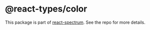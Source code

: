 # @react-types/color

This package is part of [react-spectrum](https://github.com/adobe/react-spectrum). See the repo for more details.
